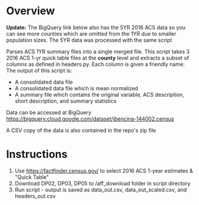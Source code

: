 # Overview

**Update:** The BigQuery link below also has the 5YR 2016 ACS data so you can see more counties which are omitted from the 1YR due to smaller population sizes. The 5YR data was processed with the same script

Parses ACS 1YR summary files into a single merged file. This script takes 3 2016 ACS 1-yr
quick table files at the **county** level and extracts a subset of columns as defined in headers.py.
Each column is given a friendly name. The output of this script is:
- A consolidated data file
- A consolidated data file which is mean normalized
- A summary file which contains the original variable, ACS description,
short description, and summary statistics

Data can be accessed at BigQuery https://bigquery.cloud.google.com/dataset/jbencina-144002:census

A CSV copy of the data is also contained in the repo's zip file



# Instructions
1. Use https://factfinder.census.gov/ to select 2016 ACS 1-year estimates & "Quick Table"
2. Download DP02, DP03, DP05 to /aff_download folder in script directory
3. Run script - output is saved as data_out.csv, data_out_scaled.csv, and headers_out.csv
